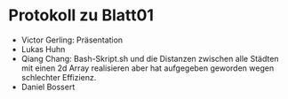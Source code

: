 # Protokoll zu Blatt01
+ Victor Gerling: Präsentation
+ Lukas Huhn
+ Qiang Chang: Bash-Skript.sh und die Distanzen zwischen alle Städten mit einen 2d Array realisieren aber hat aufgegeben geworden wegen schlechter Effizienz.
+ Daniel Bossert

